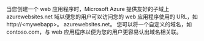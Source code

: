 当您创建一个 web 应用程序时，Microsoft Azure 提供友好的子域上 azurewebsites.net 域以便您的用户可以访问您的 web 应用程序使用的 URL，如 http://&lt;mywebapp&gt;。 azurewebsites.net。 您可以将一个自定义的域名，如 contoso.com，与 web 应用程序以便为您的用户更容易认出域名相关联。